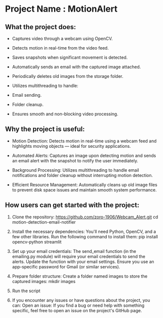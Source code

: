 # Project Name : MotionAlert

## What the project does:
- Captures video through a webcam using OpenCV.

- Detects motion in real-time from the video feed.

- Saves snapshots when significant movement is detected.

- Automatically sends an email with the captured image attached.

- Periodically deletes old images from the storage folder.

- Utilizes multithreading to handle:

- Email sending.

- Folder cleanup.

- Ensures smooth and non-blocking video processing.

## Why the project is useful:
- Motion Detection: Detects motion in real-time using a webcam feed and highlights moving objects — ideal for security applications.

- Automated Alerts: Captures an image upon detecting motion and sends an email alert with the snapshot to notify the user immediately.

- Background Processing: Utilizes multithreading to handle email notifications and folder cleanup without interrupting motion detection.

- Efficient Resource Management: Automatically cleans up old image files to prevent disk space issues and maintain smooth system performance.

## How users can get started with the project:
1. Clone the repository:
https://github.com/zoro-1906/Webcam_Alert.git
cd motion-detection-email-notifier

3. Install the necessary dependencies:
You'll need Python, OpenCV, and a few other libraries. Run the following command to install them:
pip install opencv-python streamlit

3. Set up your email credentials:
The send_email function (in the emailing.py module) will require your email credentials to send the alerts. Update the function with your email settings. Ensure you use an app-specific password for Gmail (or similar services).

4. Prepare folder structure:
Create a folder named images to store the captured images:
mkdir images

5. Run the script

6. If you encounter any issues or have questions about the project, you can:
Open an issue: If you find a bug or need help with something specific, feel free to open an issue on the project's GitHub page.
